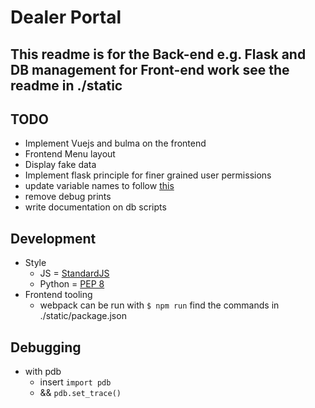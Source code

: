 # Dealer Portal

## This readme is for the Back-end e.g. Flask and DB management for Front-end work see the readme in ./static

## TODO

* Implement Vuejs and bulma on the frontend
* Frontend Menu layout
* Display fake data
* Implement flask principle for finer grained user permissions
* update variable names to follow [this](http://flask.pocoo.org/docs/0.12/styleguide/#naming-conventions)
* remove debug prints
* write documentation on db scripts

## Development

* Style
  * JS = [StandardJS](https://standardjs.com/)
  * Python = [PEP 8](https://www.python.org/dev/peps/pep-0008/)
* Frontend tooling
  * webpack can be run with `$ npm run` find the commands in ./static/package.json

## Debugging

* with pdb
  * insert `import pdb`
  * && `pdb.set_trace()`
